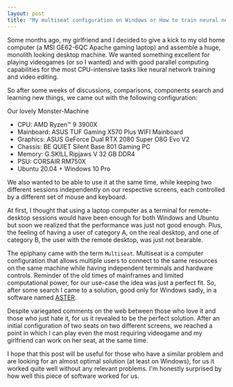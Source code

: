 ```yaml
---
layout: post
title: "My multiseat configuration on Windows or How to train neural networks and play Call of Duty at the same time"
---
```


Some months ago, my girlfriend and I decided to give a kick to my old home computer (a MSI GE62-6QC Apache gaming laptop) and assemble a huge, monolith looking desktop machine.
We wanted something excellent for playing videogames (or so I wanted) and with good parallel computing capabilities for the most CPU-intensive tasks like neural network training and video editing.

So after some weeks of discussions, comparisons, components search and learning new things, we came out with the following configuration:

Our lovely Monster-Machine
- CPU: AMD Ryzen™ 9 3900X
- Mainboard: ASUS TUF Gaming X570 Plus WIFI Mainboard
- Graphics: ASUS GeForce Dual RTX 2080 Super O8G Evo V2
- Chassis: BE QUIET Silent Base 801 Gaming PC
- Memory: G.SKILL Ripjaws V 32 GB DDR4
- PSU: CORSAIR RM750X
- Ubuntu 20.04 + Windows 10 Pro

We also wanted to be able to use it at the same time, while keeping two different sessions independently on our respective screens, each controlled by a different set of mouse and keyboard.

At first, I thought that using a laptop computer as a terminal for remote-desktop sessions would have been enough for both
Windows and Ubuntu but soon we realized that the performance was just not good enough.
Plus, the feeling of having a user of category A, on the real desktop, and one of category B, the user with the remote desktop, was just not bearable.

The epiphany came with the term `Multiseat`.
Multiseat is a computer configuration that allows multiple users to connect to the same resources on the same machine while having independent terminals and hardware controls.
Reminder of the old times of mainframes and limited computational power, for our use-case the idea was just a perfect fit.
So, after some search I came to a solution, good only for Windows sadly, in a software named [ASTER](https://www.ibik.ru/).

Despite variegated comments on the web between those who love it and those who just hate it, for us it revealed to be the perfect solution.
After an initial configuration of two seats on two different screens, we reached a point in which I can play even the most requiring videogame and my girlfriend can work on her seat, at the same time.

I hope that this post will be useful for those who have a similar problem and are looking for an almost optimal solution (at least on Windows), for us it worked quite well without any relevant problems. I'm honestly surprised by how well this piece of software worked for us.
